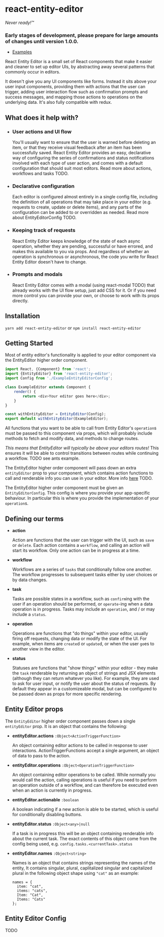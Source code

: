 # react-entity-editor

*Never ready!™*

### Early stages of development, please prepare for large amounts of changes until version 1.0.0.

- [Examples](https://dxinteractive.github.io/react-entity-editor/)

React Entity Editor is a small set of React components that make it easier and cleaner to set up editor UIs, by abstracting away several patterns that commonly occur in editors.

It doesn't give you any UI components like forms. Instead it sits above your user input components, providing them with actions that the user can trigger, adding user interaction flow such as confirmation prompts and success messages, and mapping those actions to operations on the underlying data. It's also fully compatible with redux.

## What does it help with?

- ### User actions and UI flow
  You'll usually want to ensure that the user is warned before deleting an item, or that they receive visual feedback after an item has been successfully saved. React Entity Editor provides an easy, declarative way of configuring the series of confirmations and status notifications involved with each type of user action, and comes with a default configuration that should suit most editors. Read more about actions, workflows and tasks TODO.

- ### Declarative configuration
  Each editor is configured almost entirely in a single config file, including the definition of all operations that may take place in your editor (e.g. requests to create, update or delete items), and any parts of the configuration can be added to or overridden as needed. Read more about EntityEditorConfig TODO.

- ### Keeping track of requests
  React Entity Editor keeps knowledge of the state of each async operation, whether they are pending, successful or have errored, and makes this available to you via props. And regardless of whether an operation is synchronous or asynchronous, the code you write for React Entity Editor doesn't have to change.

- ### Prompts and modals
  React Entity Editor comes with a modal (using react-modal TODO) that already works with the UI flow setup, just add CSS for it. Or if you need more control you can provide your own, or choose to work with its props directly.


## Installation

`yarn add react-entity-editor` or `npm install react-entity-editor`

## Getting Started

Most of entity editor's functionality is applied to your editor component via the EntityEditor higher order component.

```js
import React, {Component} from 'react';
import {EntityEditor} from 'react-entity-editor';
import Config from './ExampleEntityEditorConfig';

class ExampleEditor extends Component {
    render() {
        return <div>Your editor goes here</div>;
    }
}

const withEntityEditor = EntityEditor(Config);
export default withEntityEditor(ExampleEditor);

```

All functions that you want to be able to call from Entity Editor's `operation`s must be passed to this component via props, which will probably include methods to fetch and modify data, and methods to change routes.

*This means that EntityEditor will typically be above your editors routes!* This ensures it will be able to control transitions between routes while continuing a workflow. TODO see ants example.

The EntityEditor higher order component will pass down an extra `entityEditor` prop to your component, which contains action functions to call and renderable info you can use in your editor. More info [here](#thing) TODO.

The EntityEditor higher order component must be given an `EntityEditorConfig`. This config is where you provide your app-specific behaviour. In particular this is where you provide the implementation of your `operation`s.

## Defining our terms

 - **action**

    Action are functions that the user can trigger with the UI, such as `save` or `delete`. Each action contains a `workflow`, and calling an action will start its workflow. Only one action can be in progress at a time.

 - **workflow**

    Workflows are a series of `tasks` that conditionally follow one another. The workflow progresses to subsequent tasks either by user choices or by data changes.
 
 - **task**

    Tasks are possible states in a workflow, such as `confirm`ing with the user if an operation should be performed, or `operate`-ing when a data operation is in progress. Tasks may include an `operation`, and / or may include a `status`.

 - **operation**
 
    Operations are functions that "do things" within your editor, usually firing off requests, changing data or modify the state of the UI. For example, when items are `create`d or `update`d, or when the user `go`es to another view in the editor.

 - **status**
 
    Statuses are functions that "show things" within your editor - they make the `task` renderable by returning an object of strings and JSX elements (although they can return whatever you like). For example, they are used to ask for user input, or notify the user about the status of requests. By default they appear in a customizeable modal, but can be configured to be passed down as props for more specific rendering.

## Entity Editor props

The `EntityEditor` higher order component passes down a single `entityEditor` prop. It is an object that contains the following:

  - **entityEditor.actions** `:Object<ActionTriggerFunction>`

    An object containing editor actions to be called in response to user interactions. ActionTriggerFunctions accept a single argument, an object of data to pass to the action.
  
  - **entityEditor.operations** `:Object<OperationTriggerFunction>`

    An object containing editor operations to be called. While normally you would call the action, calling operations is useful if you need to perform an operation outside of a workflow, and can therefore be executed even when an action is currently in progress.

  - **entityEditor.actionable** `:boolean`

    A boolean indicating if a new action is able to be started, which is useful for conditionally disabling buttons.
  
  - **entityEditor.status** `:Object<any>|null`

    If a task is in progress this will be an object containing renderable info about the current task. The exact contents of this object come from the config being used, e.g. `config.tasks.<currentTask>.status`

  - **entityEditor.names** `:Object<string>`

    Names is an object that contains strings representing the names of the entity, It contains singular, plural, caplitalized singular and capitalized plural in the following object shape using `"cat"` as an example:
    ```
    names = {
      item: "cat",
      items: "cats",
      Item: "Cat",
      Items: "Cats"
    };
    ```


## Entity Editor Config

TODO
